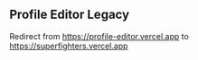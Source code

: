 ## Profile Editor Legacy

Redirect from https://profile-editor.vercel.app to https://superfighters.vercel.app
